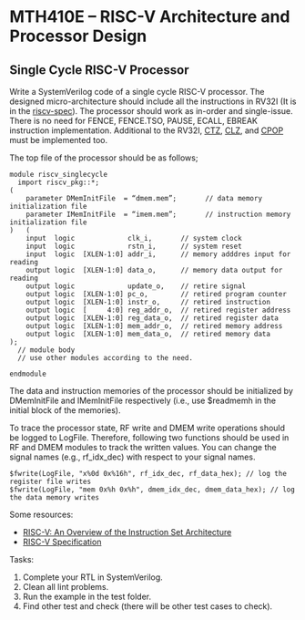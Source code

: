 # MTH410E – RISC-V Architecture and Processor Design

## Single Cycle RISC-V Processor

Write a SystemVerilog code of a single cycle RISC-V processor. The designed micro-architecture should include all the instructions in RV32I (It is in the [riscv-spec](https://github.com/riscv/riscv-isa-manual/releases/download/riscv-isa-release-bb8b912-2025-03-21/riscv-privileged.pdf)). The processor should work as in-order and single-issue. There is no need for FENCE, FENCE.TSO, PAUSE, ECALL, EBREAK instruction implementation. Additional to the RV32I, [CTZ](https://riscv-software-src.github.io/riscv-unified-db/example_cfg/html/generic_rv64/insts/ctz.html), [CLZ](https://riscv-software-src.github.io/riscv-unified-db/example_cfg/html/generic_rv64/insts/clz.html), and [CPOP](https://riscv-software-src.github.io/riscv-unified-db/example_cfg/html/generic_rv64/insts/cpop.html) must be implemented too.

The top file of the processor should be as follows;

```
module riscv_singlecycle
  import riscv_pkg::*;
(
    parameter DMemInitFile  = “dmem.mem”;       // data memory initialization file
    parameter IMemInitFile  = “imem.mem”;       // instruction memory initialization file
)   (
    input  logic             clk_i,       // system clock
    input  logic             rstn_i,      // system reset
    input  logic  [XLEN-1:0] addr_i,      // memory adddres input for reading
    output logic  [XLEN-1:0] data_o,      // memory data output for reading
    output logic             update_o,    // retire signal
    output logic  [XLEN-1:0] pc_o,        // retired program counter
    output logic  [XLEN-1:0] instr_o,     // retired instruction
    output logic  [     4:0] reg_addr_o,  // retired register address
    output logic  [XLEN-1:0] reg_data_o,  // retired register data
    output logic  [XLEN-1:0] mem_addr_o,  // retired memory address
    output logic  [XLEN-1:0] mem_data_o,  // retired memory data
);
  // module body
  // use other modules according to the need.

endmodule
```

The data and instruction memories of the processor should be initialized by DMemInitFile and  IMemInitFile respectively (i.e., use $readmemh in the initial block of the memories).

To trace the processor state, RF write and DMEM write operations should be logged to LogFile. Therefore, following two functions should be used in RF and DMEM modules to track the written values. You can change the signal names (e.g., rf_idx_dec) with respect to your signal names.

```
$fwrite(LogFile, "x%0d 0x%16h", rf_idx_dec, rf_data_hex); // log the register file writes
$fwrite(LogFile, "mem 0x%h 0x%h", dmem_idx_dec, dmem_data_hex); // log the data memory writes
```
Some resources:
- [RISC-V: An Overview of the Instruction Set Architecture](https://web.cecs.pdx.edu/~harry/riscv/RISCV-Summary.pdf)
- [RISC-V Specification](https://github.com/riscv/riscv-isa-manual/releases/download/riscv-isa-release-bb8b912-2025-03-21/riscv-privileged.pdf)


Tasks:

1. Complete your RTL in SystemVerilog.
2. Clean all lint problems.
3. Run the example in the test folder.
4. Find other test and check (there will be other test cases to check).
